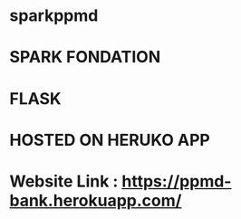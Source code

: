 # sparkppmd
# SPARK FONDATION
# FLASK
# HOSTED ON HERUKO APP
# Website Link : https://ppmd-bank.herokuapp.com/
